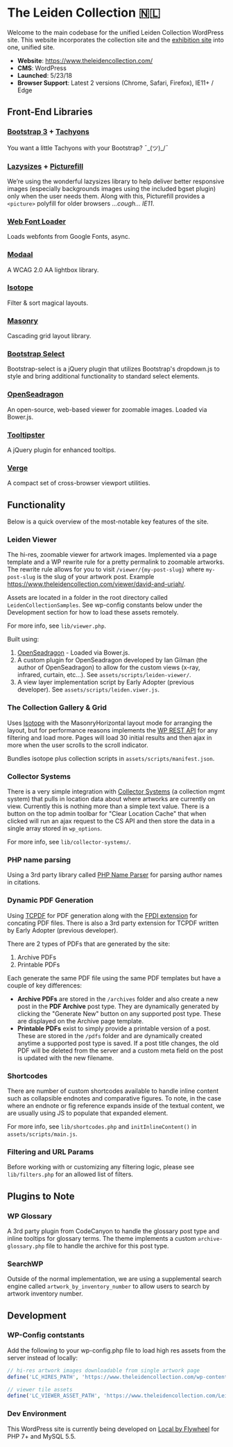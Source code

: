 # The Leiden Collection 🇳🇱
Welcome to the main codebase for the unified Leiden Collection WordPress site. This website incorporates the collection site and the [exhibition site](https://github.com/cuberis/leiden-exhibitions) into one, unified site.

* **Website**: https://www.theleidencollection.com/
* **CMS**: WordPress
* **Launched**: 5/23/18
* **Browser Support**: Latest 2 versions (Chrome, Safari, Firefox), IE11+ / Edge

## Front-End Libraries
### [Bootstrap 3](https://github.com/twbs/bootstrap) + [Tachyons](https://github.com/tachyons-css/tachyons)
You want a little Tachyons with your Bootstrap? ¯\_(ツ)_/¯

### [Lazysizes](https://github.com/aFarkas/lazysizes) + [Picturefill](https://github.com/scottjehl/picturefill)
We’re using the wonderful lazysizes library to help deliver better responsive images (especially backgrounds images using the included bgset plugin) only when the user needs them. Along with this, Picturefill provides a `<picture>` polyfill for older browsers _...cough... IE11_.

### [Web Font Loader](https://github.com/typekit/webfontloader)
Loads webfonts from Google Fonts, async.

### [Modaal](https://github.com/humaan/Modaal)
A WCAG 2.0 AA lightbox library.

### [Isotope](https://github.com/metafizzy/isotope)
Filter & sort magical layouts.

### [Masonry](https://github.com/desandro/masonry)
Cascading grid layout library.

### [Bootstrap Select](https://github.com/silviomoreto/bootstrap-select/)
Bootstrap-select is a jQuery plugin that utilizes Bootstrap's dropdown.js to style and bring additional functionality to standard select elements.

### [OpenSeadragon](https://github.com/openseadragon/openseadragon)
An open-source, web-based viewer for zoomable images. Loaded via Bower.js.

### [Tooltipster](http://iamceege.github.io/tooltipster/)
A jQuery plugin for enhanced tooltips.

### [Verge](https://github.com/ryanve/verge)
A compact set of cross-browser viewport utilities.

## Functionality
Below is a quick overview of the most-notable key features of the site.

### Leiden Viewer
The hi-res, zoomable viewer for artwork images. Implemented via a page template and a WP rewrite rule for a pretty permalink to zoomable artworks. The rewrite rule allows for you to visit `/viewer/{my-post-slug}` where `my-post-slug` is the slug of your artwork post. Example https://www.theleidencollection.com/viewer/david-and-uriah/.

Assets are located in a folder in the root directory called `LeidenCollectionSamples`. See wp-config constants below under the Development section for how to load these assets remotely.

For more info, see `lib/viewer.php`.

Built using:
1. [OpenSeadragon](https://github.com/openseadragon/openseadragon) - Loaded via Bower.js.
2. A custom plugin for OpenSeadragon developed by Ian Gilman (the author of OpenSeadragon) to allow for the custom views (x-ray, infrared, curtain, etc...). See `assets/scripts/leiden-viewer/`.
3. A view layer implementation script by Early Adopter (previous developer). See `assets/scripts/leiden.viwer.js`.

### The Collection Gallery & Grid
Uses [Isotope](https://github.com/metafizzy/isotope) with the MasonryHorizontal layout mode for arranging the layout, but for performance reasons implements the [WP REST API](https://developer.wordpress.org/rest-api/) for any filtering and load more. Pages will load 30 initial results and then ajax in more when the user scrolls to the scroll indicator.

Bundles isotope plus collection scripts in `assets/scripts/manifest.json`.

### Collector Systems
There is a very simple integration with [Collector Systems](https://www.collectorsystems.com/) (a collection mgmt system) that pulls in location data about where artworks are currently on view. Currently this is nothing more than a simple text value. There is a button on the top admin toolbar for "Clear Location Cache" that when clicked will run an ajax request to the CS API and then store the data in a single array stored in `wp_options`.

For more info, see `lib/collector-systems/`.

### PHP name parsing
Using a 3rd party library called [PHP Name Parser](https://github.com/joshfraser/PHP-Name-Parser) for parsing author names in citations.

### Dynamic PDF Generation
Using [TCPDF](https://github.com/tecnickcom/TCPDF) for PDF generation along with the [FPDI extension](https://github.com/Setasign/FPDI-TCPDF) for concating PDF files. There is also a 3rd party extension for TCPDF written by Early Adopter (previous developer).

There are 2 types of PDFs that are generated by the site:

1. Archive PDFs
2. Printable PDFs

Each generate the same PDF file using the same PDF templates but have a couple of key differences:

- **Archive PDFs** are stored in the `/archives` folder and also create a new post in the **PDF Archive** post type. They are dynamically generated by clicking the "Generate New" button on any supported post type. These are displayed on the Archive page template.
- **Printable PDFs** exist to simply provide a printable version of a post. These are stored in the `/pdfs` folder and are dynamically created anytime a supported post type is saved. If a post title changes, the old PDF will be deleted from the server and a custom meta field on the post is updated with the new filename.

### Shortcodes
There are number of custom shortcodes available to handle inline content such as collapsible endnotes and comparative figures. To note, in the case where an endnote or fig reference expands inside of the textual content, we are usually using JS to populate that expanded element.

For more info, see `lib/shortcodes.php` and `initInlineContent()` in `assets/scripts/main.js`.

### Filtering and URL Params
Before working with or customizing any filtering logic, please see `lib/filters.php` for an allowed list of filters.

## Plugins to Note
### WP Glossary
A 3rd party plugin from CodeCanyon to handle the glossary post type and inline tooltips for glossary terms. The theme implements a custom `archive-glossary.php` file to handle the archive for this post type.

### SearchWP
Outside of the normal implementation, we are using a supplemental search engine called `artwork_by_inventory_number` to allow users to search by artwork inventory number.

## Development
### WP-Config contstants
Add the following to your wp-config.php file to load high res assets from the server instead of locally:

```php
// hi-res artwork images downloadable from single artwork page
define('LC_HIRES_PATH', 'https://www.theleidencollection.com/wp-content/uploads/downloadable/');

// viewer tile assets
define('LC_VIEWER_ASSET_PATH', 'https://www.theleidencollection.com/LeidenCollectionSamples/');
```


### Dev Environment
This WordPress site is currently being developed on [Local by Flywheel](https://local.getflywheel.com/) for PHP 7+ and MySQL 5.5.
